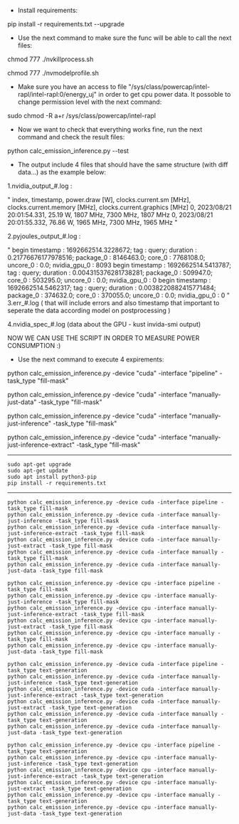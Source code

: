 
* Install requirements: 

pip install -r requirements.txt --upgrade

* Use the next command to make sure the func will be able to call the next files:

chmod 777 ./nvkillprocess.sh

chmod 777 ./nvmodelprofile.sh

* Make sure you have an access to file "/sys/class/powercap/intel-rapl/intel-rapl:0/energy_uj" in order to get cpu power data.
It possoble to change permission level with the next command:

sudo chmod -R a+r /sys/class/powercap/intel-rapl

* Now we want to check that everything works fine, run the next command and check the result files:

python calc_emission_inference.py --test 

* The output include 4 files that should have the same structure (with diff data...) as the example below:

1.nvidia_output_#.log :

"
index, timestamp, power.draw [W], clocks.current.sm [MHz], clocks.current.memory [MHz], clocks.current.graphics [MHz]
0, 2023/08/21 20:01:54.331, 25.19 W, 1807 MHz, 7300 MHz, 1807 MHz
0, 2023/08/21 20:01:55.332, 76.86 W, 1965 MHz, 7300 MHz, 1965 MHz
"

2.pyjoules_output_#.log :

"
begin timestamp : 1692662514.3228672; tag : query; duration : 0.21776676177978516; package_0 : 8146463.0; core_0 : 7768108.0; uncore_0 : 0.0; nvidia_gpu_0 : 8093
begin timestamp : 1692662514.5413787; tag : query; duration : 0.004315376281738281; package_0 : 509947.0; core_0 : 503295.0; uncore_0 : 0.0; nvidia_gpu_0 : 0
begin timestamp : 1692662514.5462317; tag : query; duration : 0.0038220882415771484; package_0 : 374632.0; core_0 : 370055.0; uncore_0 : 0.0; nvidia_gpu_0 : 0
"
3.err_#.log  ( that will include errors and also timestamp that important to seperate the data according model on postprocessing )

4.nvidia_spec_#.log (data about the GPU - kust invida-smi output)

NOW WE CAN USE THE SCRIPT IN ORDER TO MEASURE POWER CONSUMPTION :)

* Use the next command to execute 4 expirements:

python calc_emission_inference.py -device "cuda" -interface "pipeline" -task_type "fill-mask" 

python calc_emission_inference.py -device "cuda" -interface "manually-just-data" -task_type "fill-mask" 

python calc_emission_inference.py -device "cuda" -interface "manually-just-inference" -task_type "fill-mask" 

python calc_emission_inference.py -device "cuda" -interface "manually-just-inference-extract" -task_type "fill-mask" 

---- 
```
sudo apt-get upgrade 
sudo apt-get update 
sudo apt install python3-pip
pip install -r requirements.txt 
```
----- 

```
python calc_emission_inference.py -device cuda -interface pipeline -task_type fill-mask
python calc_emission_inference.py -device cuda -interface manually-just-inference -task_type fill-mask
python calc_emission_inference.py -device cuda -interface manually-just-inference-extract -task_type fill-mask
python calc_emission_inference.py -device cuda -interface manually-just-extract -task_type fill-mask
python calc_emission_inference.py -device cuda -interface manually -task_type fill-mask
python calc_emission_inference.py -device cuda -interface manually-just-data -task_type fill-mask

python calc_emission_inference.py -device cpu -interface pipeline -task_type fill-mask
python calc_emission_inference.py -device cpu -interface manually-just-inference -task_type fill-mask
python calc_emission_inference.py -device cpu -interface manually-just-inference-extract -task_type fill-mask
python calc_emission_inference.py -device cpu -interface manually-just-extract -task_type fill-mask
python calc_emission_inference.py -device cpu -interface manually -task_type fill-mask
python calc_emission_inference.py -device cpu -interface manually-just-data -task_type fill-mask
```

```
python calc_emission_inference.py -device cuda -interface pipeline -task_type text-generation
python calc_emission_inference.py -device cuda -interface manually-just-inference -task_type text-generation
python calc_emission_inference.py -device cuda -interface manually-just-inference-extract -task_type text-generation
python calc_emission_inference.py -device cuda -interface manually-just-extract -task_type text-generation
python calc_emission_inference.py -device cuda -interface manually -task_type text-generation
python calc_emission_inference.py -device cuda -interface manually-just-data -task_type text-generation

python calc_emission_inference.py -device cpu -interface pipeline -task_type text-generation
python calc_emission_inference.py -device cpu -interface manually-just-inference -task_type text-generation
python calc_emission_inference.py -device cpu -interface manually-just-inference-extract -task_type text-generation
python calc_emission_inference.py -device cpu -interface manually-just-extract -task_type text-generation
python calc_emission_inference.py -device cpu -interface manually -task_type text-generation
python calc_emission_inference.py -device cpu -interface manually-just-data -task_type text-generation
```


